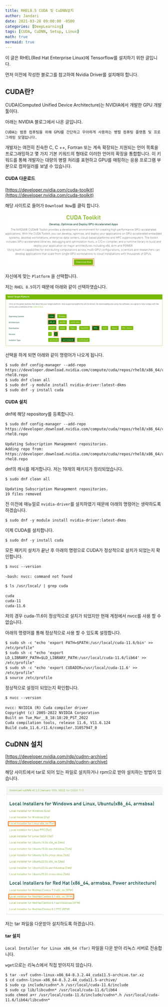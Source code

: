 ```yaml
---
title: RHEL8.5 CUDA 및 CuDNN설치
author: Jandari
date: 2021-03-28 09:00:00 -0500
categories: [DeepLearning]
tags: [CUDA, CuDNN, Setup, Linux]
math: true
mermaid: true
---
```


이 글은 RHEL(Red Hat Enterprise Linux)에 Tensorflow를 설치하기 위한 글입니다.

먼저 이전에 작성한 블로그를 참고하여 Nvidia Driver를 설치해야 합니다.

## CUDA란?

CUDA(Computed Unified Device Architecture)는 NVIDIA에서 개발한 GPU 개발 툴이다.

아래는 NVIDIA 블로그에서 나온 글입니다.

`CUDA는 범용 컴퓨팅을 위해 GPU를 간단하고 우아하게 사용하는 병렬 컴퓨팅 플랫폼 및 프로그래밍 모델입니다.`

개발자는 여전히 친숙한 C, C ++, Fortran 또는 계속 확장되는 지원되는 언어 목록을 프로그래밍하고 몇 가지 기본 키워드의 형태로 이러한 언어의 확장을 통합합니다. 이 키워드를 통해 개발자는 대량의 병렬 처리를 표현하고 GPU를 매핑하는 응용 프로그램 부분으로 컴파일러를 보낼 수 있습니다. 


#### CUDA 다운로드

[https://developer.nvidia.com/cuda-toolkit](https://developer.nvidia.com/cuda-toolkit)

해당 사이트로 들어가 `Download Now`를 클릭 합니다.

![image](/assets/img/post/2022-03-28-cuda/1.jpg)

자신에게 맞는 `Platform` 을 선택합니다.

저는 `RHEL 8.5`이기 때문에 아래와 같이 선택하엿습니다.

![image](/assets/img/post/2022-03-28-cuda/2.jpg)

선택을 하게 되면 아래와 같이 명령어가 나오게 됩니다.

```
$ sudo dnf config-manager --add-repo https://developer.download.nvidia.com/compute/cuda/repos/rhel8/x86_64/cuda-rhel8.repo
$ sudo dnf clean all
$ sudo dnf -y module install nvidia-driver:latest-dkms
$ sudo dnf -y install cuda
```

#### CUDA 설치

dnf에 해당 repository를 등록합니다.

```
$ sudo dnf config-manager --add-repo https://developer.download.nvidia.com/compute/cuda/repos/rhel8/x86_64/cuda-rhel8.repo

Updating Subscription Management repositories.
Adding repo from: https://developer.download.nvidia.com/compute/cuda/repos/rhel8/x86_64/cuda-rhel8.repo
```

dnf의 캐시를 제거합니다. 저는 19개의 패키지가 정리되었습니다.

```
$ sudo dnf clean all

Updating Subscription Management repositories.
19 files removed
```

전 이전에 매뉴얼로 `nvidia-driver`를 설치하였기 때문에 아래의 명령어는 생략하도록 하겠습니다.

```
$ sudo dnf -y module install nvidia-driver:latest-dkms 
```


이제 CUDA를 설치합니다.

```
$ sudo dnf -y install cuda
```

모든 패키지 설치가 끝난 후 아래의 명령으로 CUDA가 정상적으로 설치가 되었는지 확인합니다.

```
$ nvcc --version

-bash: nvcc: command not found
```

```
$ ls /usr/local/ | grep cuda

cuda
cuda-11
cuda-11.6
```

저의 경우 cuda-11.6이 정상적으로 설치가 되었지만 현재 계정에서 nvcc를 사용 할 수 없습니다.

아래의 명령어를 통해 정상적으로 사용 할 수 있도록 설정합니다.

```
$ sudo sh -c "echo 'export PATH=$PATH:/usr/local/cuda-11.6/bin' >> /etc/profile"
$ sudo sh -c "echo 'export LD_LIBRARY_PATH=$LD_LIBRARY_PATH:/usr/local/cuda-11.6/lib64' >> /etc/profile"
$ sudo sh -c "echo 'export CUDADIR=/usr/local/cuda-11.6' >> /etc/profile"
$ source /etc/profile
```

정상적으로 설정이 되었는지 확인합니다.

```
$ nvcc --version

nvcc: NVIDIA (R) Cuda compiler driver
Copyright (c) 2005-2022 NVIDIA Corporation
Built on Tue_Mar__8_18:18:20_PST_2022
Cuda compilation tools, release 11.6, V11.6.124
Build cuda_11.6.r11.6/compiler.31057947_0
```

## CuDNN 설치

[https://developer.nvidia.com/rdp/cudnn-archive](https://developer.nvidia.com/rdp/cudnn-archive)

해당 사이트에서 tar로 되어 있는 파일로 설치하거나 rpm으로 받아 설치하는 방법이 있습니다.

![image](/assets/img/post/2022-03-28-cuda/3.jpg)

저는 tar 파일을 다운받아 설치하도록 하겠습니다.

#### tar 설치

`Local Installer for Linux x86_64 (Tar)` 파일을 다운 받아 리눅스 서버로 전송합니다.

`wget`으로는 리눅스에서 직접 받아지지 않습니다.

```
$ tar -xvf cudnn-linux-x86_64-8.3.2.44_cuda11.5-archive.tar.xz
$ cd cudnn-linux-x86_64-8.3.2.44_cuda11.5-archive/
$ sudo cp include/cudnn*.h /usr/local/cuda-11.6/include
$ sudo cp lib/libcudnn* /usr/local/cuda-11.6/lib64
sudo chmod a+r /usr/local/cuda-11.6/include/cudnn*.h /usr/local/cuda-11.6/lib64/libcudnn*
```

